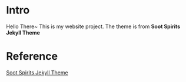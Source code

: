 # Intro
Hello There~ This is my website project. The theme is from **Soot Spirits Jekyll Theme**

# Reference
[Soot Spirits Jekyll Theme](https://github.com/abhn/Soot-Spirits)
